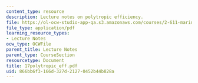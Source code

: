 ```yaml
---
content_type: resource
description: Lecture notes on polytropic efficiency.
file: https://ol-ocw-studio-app-qa.s3.amazonaws.com/courses/2-611-marine-power-and-propulsion-fall-2006/866bb6f3166d327d21270452b44b828a_17polytropic_eff.pdf
file_type: application/pdf
learning_resource_types:
- Lecture Notes
ocw_type: OCWFile
parent_title: Lecture Notes
parent_type: CourseSection
resourcetype: Document
title: 17polytropic_eff.pdf
uid: 866bb6f3-166d-327d-2127-0452b44b828a
---
```

